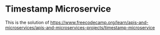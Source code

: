 # Timestamp Microservice

This is the solution of https://www.freecodecamp.org/learn/apis-and-microservices/apis-and-microservices-projects/timestamp-microservice
